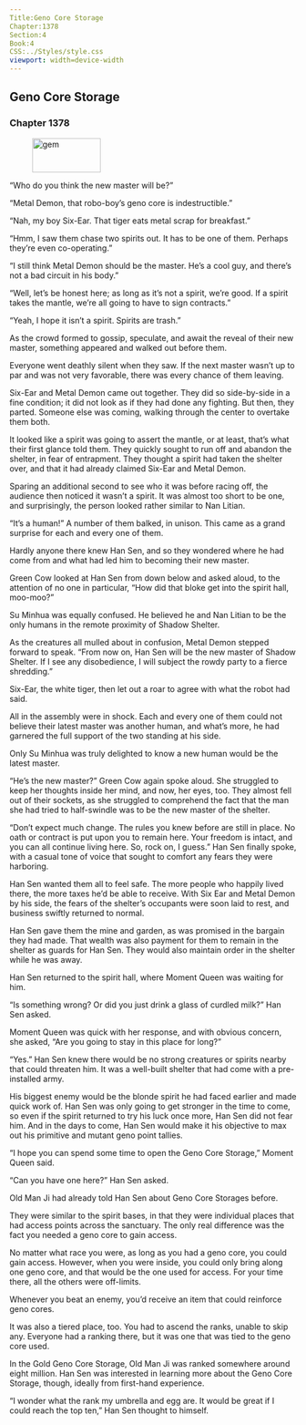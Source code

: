 ```yaml
---
Title:Geno Core Storage 
Chapter:1378 
Section:4 
Book:4 
CSS:../Styles/style.css 
viewport: width=device-width
---
```

  
## Geno Core Storage
### Chapter 1378
  
<figure>
	<img src="../Images/gem.gif" alt="gem" id="gem" width="120" height="60" />
</figure>
  

  
“Who do you think the new master will be?”

“Metal Demon, that robo-boy’s geno core is indestructible.”

“Nah, my boy Six-Ear. That tiger eats metal scrap for breakfast.”

“Hmm, I saw them chase two spirits out. It has to be one of them. Perhaps they’re even co-operating.”

“I still think Metal Demon should be the master. He’s a cool guy, and there’s not a bad circuit in his body.”

“Well, let’s be honest here; as long as it’s not a spirit, we’re good. If a spirit takes the mantle, we’re all going to have to sign contracts.”

“Yeah, I hope it isn’t a spirit. Spirits are trash.”

As the crowd formed to gossip, speculate, and await the reveal of their new master, something appeared and walked out before them.

Everyone went deathly silent when they saw. If the next master wasn’t up to par and was not very favorable, there was every chance of them leaving.

Six-Ear and Metal Demon came out together. They did so side-by-side in a fine condition; it did not look as if they had done any fighting. But then, they parted. Someone else was coming, walking through the center to overtake them both.

It looked like a spirit was going to assert the mantle, or at least, that’s what their first glance told them. They quickly sought to run off and abandon the shelter, in fear of entrapment. They thought a spirit had taken the shelter over, and that it had already claimed Six-Ear and Metal Demon.

Sparing an additional second to see who it was before racing off, the audience then noticed it wasn’t a spirit. It was almost too short to be one, and surprisingly, the person looked rather similar to Nan Litian.

“It’s a human!” A number of them balked, in unison. This came as a grand surprise for each and every one of them.

Hardly anyone there knew Han Sen, and so they wondered where he had come from and what had led him to becoming their new master.

Green Cow looked at Han Sen from down below and asked aloud, to the attention of no one in particular, “How did that bloke get into the spirit hall, moo-moo?”

Su Minhua was equally confused. He believed he and Nan Litian to be the only humans in the remote proximity of Shadow Shelter.

As the creatures all mulled about in confusion, Metal Demon stepped forward to speak. “From now on, Han Sen will be the new master of Shadow Shelter. If I see any disobedience, I will subject the rowdy party to a fierce shredding.”

Six-Ear, the white tiger, then let out a roar to agree with what the robot had said.

All in the assembly were in shock. Each and every one of them could not believe their latest master was another human, and what’s more, he had garnered the full support of the two standing at his side.

Only Su Minhua was truly delighted to know a new human would be the latest master.

“He’s the new master?” Green Cow again spoke aloud. She struggled to keep her thoughts inside her mind, and now, her eyes, too. They almost fell out of their sockets, as she struggled to comprehend the fact that the man she had tried to half-swindle was to be the new master of the shelter.

“Don’t expect much change. The rules you knew before are still in place. No oath or contract is put upon you to remain here. Your freedom is intact, and you can all continue living here. So, rock on, I guess.” Han Sen finally spoke, with a casual tone of voice that sought to comfort any fears they were harboring.

Han Sen wanted them all to feel safe. The more people who happily lived there, the more taxes he’d be able to receive. With Six Ear and Metal Demon by his side, the fears of the shelter’s occupants were soon laid to rest, and business swiftly returned to normal.

Han Sen gave them the mine and garden, as was promised in the bargain they had made. That wealth was also payment for them to remain in the shelter as guards for Han Sen. They would also maintain order in the shelter while he was away.

Han Sen returned to the spirit hall, where Moment Queen was waiting for him.

“Is something wrong? Or did you just drink a glass of curdled milk?” Han Sen asked.

Moment Queen was quick with her response, and with obvious concern, she asked, “Are you going to stay in this place for long?”

“Yes.” Han Sen knew there would be no strong creatures or spirits nearby that could threaten him. It was a well-built shelter that had come with a pre-installed army.

His biggest enemy would be the blonde spirit he had faced earlier and made quick work of. Han Sen was only going to get stronger in the time to come, so even if the spirit returned to try his luck once more, Han Sen did not fear him. And in the days to come, Han Sen would make it his objective to max out his primitive and mutant geno point tallies.

“I hope you can spend some time to open the Geno Core Storage,” Moment Queen said.

“Can you have one here?” Han Sen asked.

Old Man Ji had already told Han Sen about Geno Core Storages before.

They were similar to the spirit bases, in that they were individual places that had access points across the sanctuary. The only real difference was the fact you needed a geno core to gain access.

No matter what race you were, as long as you had a geno core, you could gain access. However, when you were inside, you could only bring along one geno core, and that would be the one used for access. For your time there, all the others were off-limits.

Whenever you beat an enemy, you’d receive an item that could reinforce geno cores.

It was also a tiered place, too. You had to ascend the ranks, unable to skip any. Everyone had a ranking there, but it was one that was tied to the geno core used.

In the Gold Geno Core Storage, Old Man Ji was ranked somewhere around eight million. Han Sen was interested in learning more about the Geno Core Storage, though, ideally from first-hand experience.

“I wonder what the rank my umbrella and egg are. It would be great if I could reach the top ten,” Han Sen thought to himself.